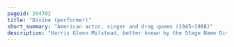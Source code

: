 ```yaml
---
pageid: 204702
title: "Divine (performer)"
short_summary: "American actor, singer and drag queen (1945–1988)"
description: "Harris Glenn Milstead, better known by the Stage Name Divine, was an american Actor, Drag Queen, and Singer. Closely associated with independent Filmmaker John Waters, Divine was a Character Actor, usually performing female Roles in cinematic and theatrical Productions, and adopted a female Drag Persona for his Music Career. Milstead was born in a conservative middle Class Family in Baltimore Maryland while working as a Women's Hairdresser he developed an early Interest in Drag. He had embraced the countercultural Scene of the City by the Mid-'60S and was befriended by Waters who gave him the Name Divine and the Tagline the most beautiful Woman in the World. . . almost."
---
```

